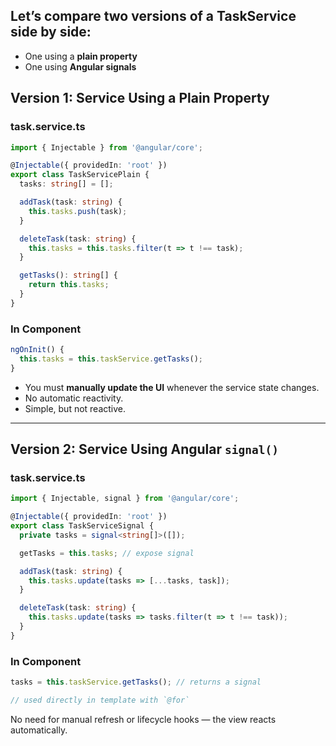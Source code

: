 ## Let’s compare **two versions of a TaskService** side by side:

- One using a **plain property**
- One using **Angular signals**


## Version 1: Service Using a Plain Property

### task.service.ts

```ts
import { Injectable } from '@angular/core';

@Injectable({ providedIn: 'root' })
export class TaskServicePlain {
  tasks: string[] = [];

  addTask(task: string) {
    this.tasks.push(task);
  }

  deleteTask(task: string) {
    this.tasks = this.tasks.filter(t => t !== task);
  }

  getTasks(): string[] {
    return this.tasks;
  }
}
```

### In Component

```ts
ngOnInit() {
  this.tasks = this.taskService.getTasks();
}
```

- You must **manually update the UI** whenever the service state changes.
- No automatic reactivity.
- Simple, but not reactive.

---

## Version 2: Service Using Angular `signal()`

### task.service.ts

```ts
import { Injectable, signal } from '@angular/core';

@Injectable({ providedIn: 'root' })
export class TaskServiceSignal {
  private tasks = signal<string[]>([]);

  getTasks = this.tasks; // expose signal

  addTask(task: string) {
    this.tasks.update(tasks => [...tasks, task]);
  }

  deleteTask(task: string) {
    this.tasks.update(tasks => tasks.filter(t => t !== task));
  }
}
```

### In Component

```ts
tasks = this.taskService.getTasks(); // returns a signal

// used directly in template with `@for`
```

No need for manual refresh or lifecycle hooks — the view reacts automatically.

